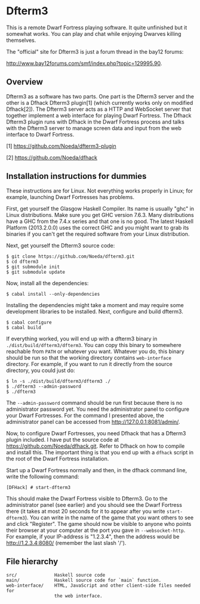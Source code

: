 Dfterm3
=======

This is a remote Dwarf Fortress playing software. It quite unfinished but it
somewhat works. You can play and chat while enjoying Dwarves killing
themselves.

The "official" site for Dfterm3 is just a forum thread in the bay12 forums:

<http://www.bay12forums.com/smf/index.php?topic=129995.90>.

Overview
--------

Dfterm3 as a software has two parts. One part is the Dfterm3 server and the
other is a Dfhack Dfterm3 plugin\[1\] (which currently works only on modified
Dfhack\[2\]). The Dfterm3 server acts as a HTTP and WebSocket server that
together implement a web interface for playing Dwarf Fortress. The Dfhack
Dfterm3 plugin runs with Dfhack in the Dwarf Fortress process and talks with
the Dfterm3 server to manage screen data and input from the web interface to
Dwarf Fortress.

[1] <https://github.com/Noeda/dfterm3-plugin>

[2] <https://github.com/Noeda/dfhack>

Installation instructions for dummies
-------------------------------------

These instructions are for Linux. Not everything works properly in Linux; for
example, launching Dwarf Fortresses has problems.

First, get yourself the Glasgow Haskell Compiler. Its name is usually "ghc" in
Linux distributions. Make sure you get GHC version 7.6.3. Many distributions
have a GHC from the 7.4.x series and that one is no good. The latest Haskell
Platform (2013.2.0.0) uses the correct GHC
and you might want to grab its binaries if you can't get the required software
from your Linux distribution.

Next, get yourself the Dfterm3 source code:

    $ git clone https://github.com/Noeda/dfterm3.git
    $ cd dfterm3
    $ git submodule init
    $ git submodule update

Now, install all the dependencies:

    $ cabal install --only-dependencies

Installing the dependencies might take a moment and may require some
development libraries to be installed. Next, configure and build dfterm3.

    $ cabal configure
    $ cabal build

If everything worked, you will end up with a dfterm3 binary in
`./dist/build/dfterm3/dfterm3`. You can copy this binary to somewhere reachable
from `PATH` or whatever you want. Whatever you do, this binary should be run so
that the working directory contains `web-interface` directory. For example, if
you want to run it directly from the source directory, you could just do:

    $ ln -s ./dist/build/dfterm3/dfterm3 ./
    $ ./dfterm3 --admin-password
    $ ./dfterm3

The `--admin-password` command should be run first because there is no
administrator password yet. You need the administrator panel to configure your
Dwarf Fortresses. For the command I presented above, the administrator panel
can be accessed from <http://127.0.0.1:8081/admin/>.

Now, to configure Dwarf Fortresses, you need Dfhack that has a Dfterm3 plugin
included. I have put the source code at <https://github.com/Noeda/dfhack.git>.
Refer to Dfhack on how to compile and install this. The important thing is that
you end up with a `dfhack` script in the root of the Dwarf Fortress
installation.

Start up a Dwarf Fortress normally and then, in the dfhack command line, write
the following command:

    [DFHack] # start-dfterm3

This should make the Dwarf Fortress visible to Dfterm3. Go to the administrator
panel (see earlier) and you should see the Dwarf Fortress there (it takes at
most 20 seconds for it to appear after you write `start-dfterm3`). You can
write in the name of the game that you want others to see and click
"Register". The game should now be visible to anyone who points their browser
at your computer at the port you gave in `--websocket-http`. For example, if
your IP-address is "1.2.3.4", then the address would be
<http://1.2.3.4:8080/> (remember the last slash '/').


File hierarchy
--------------

    src/              Haskell source code
    main/             Haskell source code for `main` function.
    web-interface/    HTML, JavaScript and other client-side files needed for
                      the web interface.


